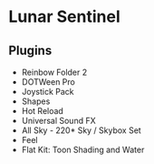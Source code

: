 # Lunar Sentinel
## Plugins
* Reinbow Folder 2
* DOTWeen Pro
* Joystick Pack
* Shapes
* Hot Reload
* Universal Sound FX
* All Sky - 220* Sky / Skybox Set
* Feel
* Flat Kit: Toon Shading and Water